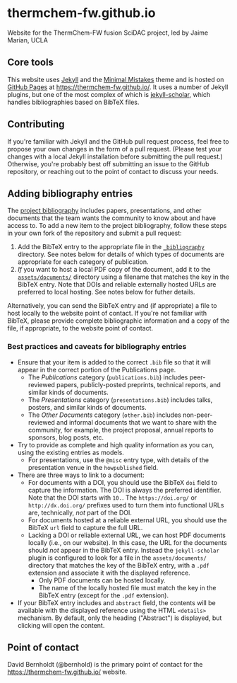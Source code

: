 # thermchem-fw.github.io
Website for the ThermChem-FW fusion SciDAC project, led by Jaime Marian, UCLA

## Core tools

This website uses [Jekyll](https://jekyllrb.com/) and the [Minimal Mistakes](https://mmistakes.github.io/minimal-mistakes/) theme and is hosted on [GitHub Pages](https://pages.github.com/) at <https://thermchem-fw.github.io/>. It uses a number of Jekyll plugins, but one of the most complex of which is [jekyll-scholar](https://github.com/inukshuk/jekyll-scholar), which handles bibliographies based on BibTeX files.

## Contributing

If you're familiar with Jekyll and the GitHub pull request process, feel free to propose your own changes in the form of a pull request. (Please test your changes with a local Jekyll installation before submitting the pull request.) Otherwise, you're probably best off submitting an issue to the GitHub repository, or reaching out to the point of contact to discuss your needs.

## Adding bibliography entries

The [project bibliography](https://thermchem-fw.github.io/publications/) includes papers, presentations, and other documents that the team wants the community to know about and have access to. To add a new item to the project bibliography, follow these steps in your own fork of the repository and submit a pull request:

1) Add the BibTeX entry to the appropriate file in the [`_bibliography`](https://github.com/ThermChem-FW/thermchem-fw.github.io/tree/main/_bibliography) directory.  See notes below for details of which types of documents are appropriate for each category of publication.
2) *If* you want to host a local PDF copy of the document, add it to the [`assets/documents/`](https://github.com/ThermChem-FW/thermchem-fw.github.io/tree/main/assets/documents) directory using a filename that matches the key in the BibTeX entry. Note that DOIs and reliable externally hosted URLs are preferred to local hosting. See notes below for futher details.

Alternatively, you can send the BibTeX entry and (if appropriate) a file to host locally to the website point of contact.  If you're not familiar with BibTeX, please provide complete bibliographic information and a copy of the file, if appropriate, to the website point of contact.

### Best practices and caveats for bibliography entries

* Ensure that your item is added to the correct `.bib` file so that it will appear in the correct portion of the Publications page.
    * The *Publications* category (`publications.bib`) includes peer-reviewed papers, publicly-posted preprints, technical reports, and similar kinds of documents.
    * The *Presentations* category (`presentations.bib`) includes talks, posters, and similar kinds of documents.
    * The *Other Documents* category (`other.bib`) includes non-peer-reviewed and informal documents that we want to share with the community, for example, the project proposal, annual reports to sponsors, blog posts, etc.
* Try to provide as complete and high quality information as you can, using the existing entries as models.
    * For presentations, use the `@misc` entry type, with details of the presentation venue in the `howpublished` field.
* There are three ways to link to a document:
    * For documents with a DOI, you should use the BibTeX `doi` field to capture the information.  The DOI is always the preferred identifier. Note that the DOI starts with `10.`.  The `https://doi.org/` or `http://dx.doi.org/` prefixes used to turn them into functional URLs are, technically, *not* part of the DOI.
    * For documents hosted at a reliable external URL, you should use the BibTeX `url` field to capture the full URL.
    * Lacking a DOI or reliable external URL, we can host PDF documents locally (i.e., on our website).  In this case, the URL for the documents should *not* appear in the BibTeX entry.  Instead the `jekyll-scholar` plugin is configured to look for a file in the `assets/documents/` directory that matches the key of the BibTeX entry, with a `.pdf` extension and associate it with the displayed reference.
        * Only PDF documents can be hosted locally.
        * The name of the locally hosted file must match the key in the BibTeX entry (except for the `.pdf` extension).
* If your BibTeX entry includes and `abstract` field, the contents will be available with the displayed reference using the HTML `<details>` mechanism.  By default, only the heading ("Abstract") is displayed, but clicking will open the content.

## Point of contact

David Bernholdt (@bernhold) is the primary point of contact for the <https://thermchem-fw.github.io/> website.